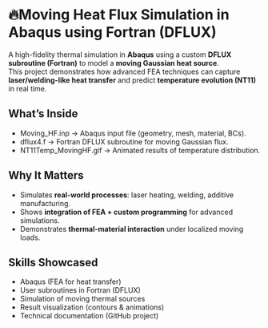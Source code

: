 # 🔥Moving Heat Flux Simulation in Abaqus using Fortran (DFLUX)

A high-fidelity thermal simulation in **Abaqus** using a custom **DFLUX subroutine (Fortran)** to model a **moving Gaussian heat source**.  
This project demonstrates how advanced FEA techniques can capture **laser/welding-like heat transfer** and predict **temperature evolution (NT11)** in real time.

##  What’s Inside
- Moving_HF.inp → Abaqus input file (geometry, mesh, material, BCs).  
- dflux4.f → Fortran DF​LUX subroutine for moving Gaussian flux.  
- NT11Temp_MovingHF.gif → Animated results of temperature distribution.  
 
##  Why It Matters
- Simulates **real-world processes**: laser heating, welding, additive manufacturing.  
- Shows **integration of FEA + custom programming** for advanced simulations.  
- Demonstrates **thermal-material interaction** under localized moving loads.  

##  Skills Showcased
- Abaqus (FEA for heat transfer)  
- User subroutines in Fortran (DFLUX)  
- Simulation of moving thermal sources  
- Result visualization (contours & animations)  
- Technical documentation (GitHub project)  
